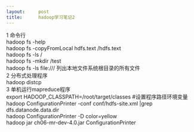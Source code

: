 ```yaml
---
layout:     post
title:      hadoop学习笔记2
---
```

<div id="article_content" class="article_content clearfix csdn-tracking-statistics" data-pid="blog" data-mod="popu_307" data-dsm="post">
								            <link rel="stylesheet" href="https://csdnimg.cn/release/phoenix/template/css/ck_htmledit_views-f76675cdea.css">
						<div class="htmledit_views" id="content_views">
                
1 命令行<br>
hadoop fs -help<br>
hadoop fs -copyFromLocal hdfs.text /hdfs.text<br>
hadoop fs -ls /<br>
hadoop fs -mkdir /test<br>
hadoop fs -ls file:/// 列出本地文件系统根目录的所有文件<br>
2 分布式处理程序<br>
hadoop distcp<br>
3 单机运行mapreduce程序<br>
export HADOOP_CLASSPATH=/root/target/classes #设置程序路径环境变量<br>
hadoop ConfigurationPrinter -conf conf/hdfs-site.xml \|grep dfs.datanode.data.dir<br>
hadoop ConfigurationPrinter -D color=yellow<br>
hadoop jar ch06-mr-dev-4.0.jar ConfigurationPrinter
            </div>
                </div>